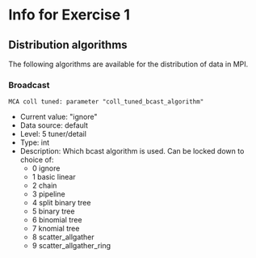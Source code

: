 # Info for Exercise 1


## Distribution algorithms

The following algorithms are available for the distribution of data in MPI.

### Broadcast

`MCA coll tuned: parameter "coll_tuned_bcast_algorithm"`
- Current value: "ignore" 
- Data source: default 
- Level: 5 tuner/detail 
- Type: int
- Description: Which bcast algorithm is used. Can be locked down to choice of: 
  - 0 ignore
  - 1 basic linear
  - 2 chain
  - 3 pipeline
  - 4 split binary tree
  - 5 binary tree
  - 6 binomial tree
  - 7 knomial tree
  - 8 scatter_allgather
  - 9 scatter_allgather_ring




